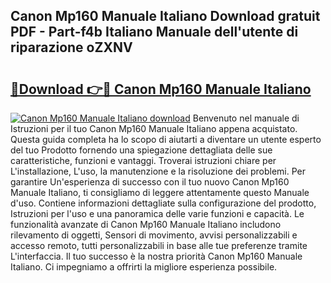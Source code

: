 ## Canon Mp160 Manuale Italiano Download gratuit PDF - Part-f4b Italiano Manuale dell'utente di riparazione oZXNV

# <h2><a href="http://dfco3u.blite.top/?on=Canon+Mp160+Manuale+Italiano">🔗Download 👉🔴 Canon Mp160 Manuale Italiano</a></h2>

[![Canon Mp160 Manuale Italiano download](https://i.imgur.com/lujVjoI.png)](http://dfco3u.blite.top/?on=Canon+Mp160+Manuale+Italiano)
Benvenuto nel manuale di Istruzioni per il tuo Canon Mp160 Manuale Italiano appena acquistato. Questa guida completa ha lo scopo di aiutarti a diventare un utente esperto del tuo Prodotto fornendo una spiegazione dettagliata delle sue caratteristiche, funzioni e vantaggi. Troverai istruzioni chiare per L'installazione, L'uso, la manutenzione e la risoluzione dei problemi. Per garantire Un'esperienza di successo con il tuo nuovo Canon Mp160 Manuale Italiano, ti consigliamo di leggere attentamente questo Manuale d'uso. Contiene informazioni dettagliate sulla configurazione del prodotto, Istruzioni per l'uso e una panoramica delle varie funzioni e capacità. Le funzionalità avanzate di Canon Mp160 Manuale Italiano includono rilevamento di oggetti, Sensori di movimento, avvisi personalizzabili e accesso remoto, tutti personalizzabili in base alle tue preferenze tramite L'interfaccia. Il tuo successo è la nostra priorità Canon Mp160 Manuale Italiano. Ci impegniamo a offrirti la migliore esperienza possibile.
